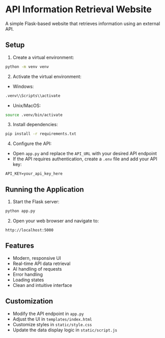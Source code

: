 # API Information Retrieval Website

A simple Flask-based website that retrieves information using an external API.

## Setup

1. Create a virtual environment:
```bash
python -m venv venv
```

2. Activate the virtual environment:
- Windows:
```bash
.venv\\Scripts\\activate
```
- Unix/MacOS:
```bash
source .venv/bin/activate
```

3. Install dependencies:
```bash
pip install -r requirements.txt
```

4. Configure the API:
- Open `app.py` and replace the `API_URL` with your desired API endpoint
- If the API requires authentication, create a `.env` file and add your API key:
```
API_KEY=your_api_key_here
```

## Running the Application

1. Start the Flask server:
```bash
python app.py
```

2. Open your web browser and navigate to:
```
http://localhost:5000
```

## Features

- Modern, responsive UI
- Real-time API data retrieval
- AI handling of requests
- Error handling
- Loading states
- Clean and intuitive interface

## Customization

- Modify the API endpoint in `app.py`
- Adjust the UI in `templates/index.html`
- Customize styles in `static/style.css`
- Update the data display logic in `static/script.js` 